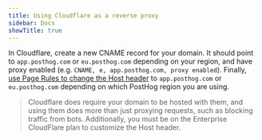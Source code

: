 ```yaml
---
title: Using Cloudflare as a reverse proxy
sidebar: Docs
showTitle: true
---
```


In Cloudflare, create a new CNAME record for your domain. It should point to `app.posthog.com` or `eu.posthog.com` depending on your region, and have proxy enabled (e.g. `CNAME, e, app.posthog.com, proxy enabled`). Finally, [use Page Rules to change the Host header](https://support.cloudflare.com/hc/en-us/articles/206652947-Using-Page-Rules-to-rewrite-Host-Headers) to `app.posthog.com` or `eu.posthog.com` depending on which PostHog region you are using.

> Cloudflare does require your domain to be hosted with them, and using them does more than just proxying requests, such as blocking traffic from bots.
> Additionally, you must be on the Enterprise CloudFlare plan to customize the Host header.
